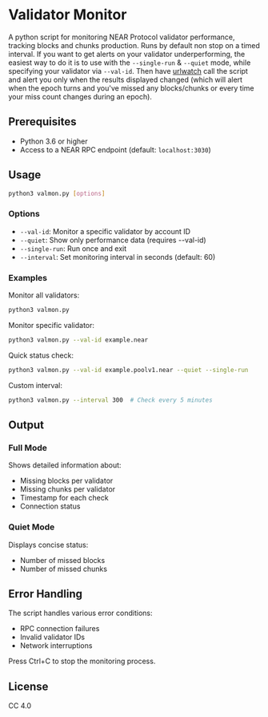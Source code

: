 # Validator Monitor

A python script for monitoring NEAR Protocol validator performance, tracking blocks and chunks production. Runs by default non stop on a timed interval. If you want to get alerts on your validator underperforming, the easiest way to do it is to use with the `--single-run` & `--quiet` mode, while specifying your validator via `--val-id`. Then have [urlwatch]([url](https://github.com/thp/urlwatch)) call the script and alert you only when the results displayed changed (which will alert when the epoch turns and you've missed any blocks/chunks or every time your miss count changes during an epoch).

## Prerequisites

- Python 3.6 or higher
- Access to a NEAR RPC endpoint (default: `localhost:3030`)

## Usage

```bash
python3 valmon.py [options]
```

### Options

- `--val-id`: Monitor a specific validator by account ID
- `--quiet`: Show only performance data (requires --val-id)
- `--single-run`: Run once and exit
- `--interval`: Set monitoring interval in seconds (default: 60)

### Examples

Monitor all validators:
```bash
python3 valmon.py
```

Monitor specific validator:
```bash
python3 valmon.py --val-id example.near
```

Quick status check:
```bash
python3 valmon.py --val-id example.poolv1.near --quiet --single-run
```

Custom interval:
```bash
python3 valmon.py --interval 300  # Check every 5 minutes
```

## Output

### Full Mode
Shows detailed information about:
- Missing blocks per validator
- Missing chunks per validator
- Timestamp for each check
- Connection status

### Quiet Mode
Displays concise status:
- Number of missed blocks
- Number of missed chunks

## Error Handling

The script handles various error conditions:
- RPC connection failures
- Invalid validator IDs
- Network interruptions

Press Ctrl+C to stop the monitoring process.

## License
CC 4.0
